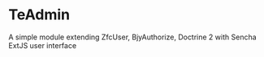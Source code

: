 TeAdmin
=======

A simple module extending ZfcUser, BjyAuthorize, Doctrine 2 with Sencha ExtJS user interface
